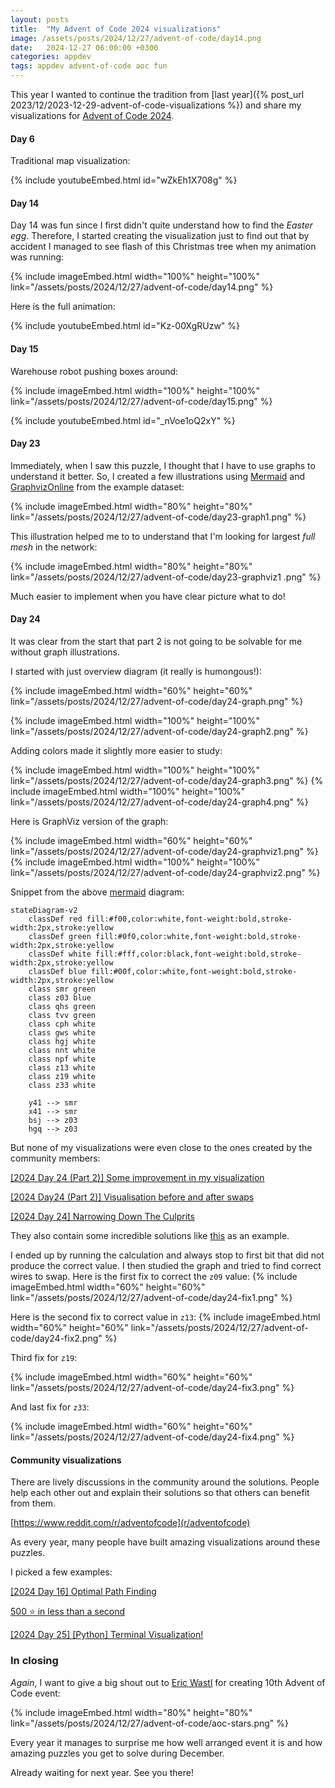 ```yaml
---
layout: posts
title:  "My Advent of Code 2024 visualizations"
image: /assets/posts/2024/12/27/advent-of-code/day14.png
date:   2024-12-27 06:00:00 +0300
categories: appdev
tags: appdev advent-of-code aoc fun
---
```


This year I wanted to continue the tradition from
[last year]({% post_url 2023/12/2023-12-29-advent-of-code-visualizations %})
and share my visualizations for [Advent of Code 2024](https://adventofcode.com/).

#### Day 6

Traditional map visualization:

{% include youtubeEmbed.html id="wZkEh1X708g" %}

#### Day 14

Day 14 was fun since I first didn't quite understand how to find the _Easter egg_.
Therefore, I started creating the visualization just to find out that by accident I managed to see
flash of this Christmas tree when my animation was running:

{% include imageEmbed.html width="100%" height="100%" link="/assets/posts/2024/12/27/advent-of-code/day14.png" %}

Here is the full animation:

{% include youtubeEmbed.html id="Kz-00XgRUzw" %}

#### Day 15

Warehouse robot pushing boxes around:

{% include imageEmbed.html width="100%" height="100%" link="/assets/posts/2024/12/27/advent-of-code/day15.png" %}

{% include youtubeEmbed.html id="_nVoe1oQ2xY" %}

#### Day 23

Immediately, when I saw this puzzle, I thought that I have to use graphs to understand it better.
So, I created a few illustrations using 
[Mermaid](https://mermaid.live/) and
[GraphvizOnline](https://dreampuf.github.io/GraphvizOnline)
from the example dataset:

{% include imageEmbed.html width="80%" height="80%" link="/assets/posts/2024/12/27/advent-of-code/day23-graph1.png" %}

This illustration helped me to to understand that I'm looking for largest _full mesh_ in the network:

{% include imageEmbed.html width="80%" height="80%" link="/assets/posts/2024/12/27/advent-of-code/day23-graphviz1
.png" %}

Much easier to implement when you have clear picture what to do!

#### Day 24

It was clear from the start that part 2 is not going to be solvable for me without graph illustrations.

I started with just overview diagram (it really is humongous!):

{% include imageEmbed.html width="60%" height="60%" link="/assets/posts/2024/12/27/advent-of-code/day24-graph.png" %}

{% include imageEmbed.html width="100%" height="100%" link="/assets/posts/2024/12/27/advent-of-code/day24-graph2.png" %}

Adding colors made it slightly more easier to study:

{% include imageEmbed.html width="100%" height="100%" link="/assets/posts/2024/12/27/advent-of-code/day24-graph3.png" %}
{% include imageEmbed.html width="100%" height="100%" link="/assets/posts/2024/12/27/advent-of-code/day24-graph4.png" %}

Here is GraphViz version of the graph:

{% include imageEmbed.html width="60%" height="60%" link="/assets/posts/2024/12/27/advent-of-code/day24-graphviz1.png" %}
{% include imageEmbed.html width="100%" height="100%" link="/assets/posts/2024/12/27/advent-of-code/day24-graphviz2.png" %}

Snippet from the above [mermaid](https://mermaid.live/) diagram:

```text
stateDiagram-v2
    classDef red fill:#f00,color:white,font-weight:bold,stroke-width:2px,stroke:yellow
    classDef green fill:#0f0,color:white,font-weight:bold,stroke-width:2px,stroke:yellow
    classDef white fill:#fff,color:black,font-weight:bold,stroke-width:2px,stroke:yellow
    classDef blue fill:#00f,color:white,font-weight:bold,stroke-width:2px,stroke:yellow
    class smr green
    class z03 blue
    class qhs green
    class tvv green
    class cph white
    class gws white
    class hgj white
    class nnt white
    class npf white
    class z13 white
    class z19 white
    class z33 white

    y41 --> smr
    x41 --> smr
    bsj --> z03
    hgq --> z03
```

But none of my visualizations were even close to the ones created by the community members:

[[2024 Day 24 (Part 2)] Some improvement in my visualization](https://www.reddit.com/r/adventofcode/comments/1hm78rg/2024_day_24_part_2_some_improvement_in_my/)

[[2024 Day24 (Part 2)] Visualisation before and after swaps](https://www.reddit.com/r/adventofcode/comments/1hmfi1t/2024_day24_part_2_visualisation_before_and_after/)

[[2024 Day 24] Narrowing Down The Culprits](https://www.reddit.com/r/adventofcode/comments/1hmbug2/2024_day_24_narrowing_down_the_culprits/)

They also contain some incredible solutions like
[this](https://www.reddit.com/r/adventofcode/comments/1hl698z/comment/m3kt1je/?utm_source=share&utm_medium=web3x&utm_name=web3xcss&utm_term=1) as an example.

I ended up by running the calculation and always stop to first bit that did not produce the correct value.
I then studied the graph and tried to find correct wires to swap. Here is the first fix to correct the `z09` value:
{% include imageEmbed.html width="60%" height="60%" link="/assets/posts/2024/12/27/advent-of-code/day24-fix1.png" %}

Here is the second fix to correct value in `z13`:
{% include imageEmbed.html width="60%" height="60%" link="/assets/posts/2024/12/27/advent-of-code/day24-fix2.png" %}

Third fix for `z19`:

{% include imageEmbed.html width="60%" height="60%" link="/assets/posts/2024/12/27/advent-of-code/day24-fix3.png" %}

And last fix for `z33`:

{% include imageEmbed.html width="60%" height="60%" link="/assets/posts/2024/12/27/advent-of-code/day24-fix4.png" %}

#### Community visualizations

There are lively discussions in the  community around the solutions.
People help each other out and explain their solutions so that others can benefit from them.

[https://www.reddit.com/r/adventofcode](r/adventofcode)

As every year, many people have built amazing visualizations around these puzzles.

I picked a few examples:

[[2024 Day 16] Optimal Path Finding](https://www.reddit.com/r/adventofcode/comments/1hfxrc1/2024_day_16_optimal_path_finding/)

[500 ⭐ in less than a second](https://www.reddit.com/r/adventofcode/comments/1hlyocd/500_in_less_than_a_second/)

[[2024 Day 25] [Python] Terminal Visualization!](https://www.reddit.com/r/adventofcode/comments/1hm4047/2024_day_25_python_terminal_visualization/)

### In closing

_Again_, I want to give a big shout out to [Eric Wastl](https://twitter.com/ericwastl) for creating 10th Advent of Code event:

{% include imageEmbed.html width="80%" height="80%" link="/assets/posts/2024/12/27/advent-of-code/aoc-stars.png" %}

Every year it manages to surprise me how well arranged event it is and how amazing puzzles you get to solve during December.

Already waiting for next year. See you there!
